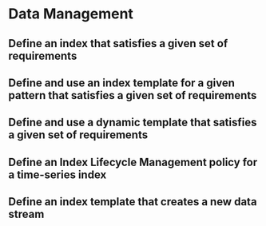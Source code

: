 # Data Management

## Define an index that satisfies a given set of requirements

## Define and use an index template for a given pattern that satisfies a given set of requirements

## Define and use a dynamic template that satisfies a given set of requirements

## Define an Index Lifecycle Management policy for a time-series index

## Define an index template that creates a new data stream

